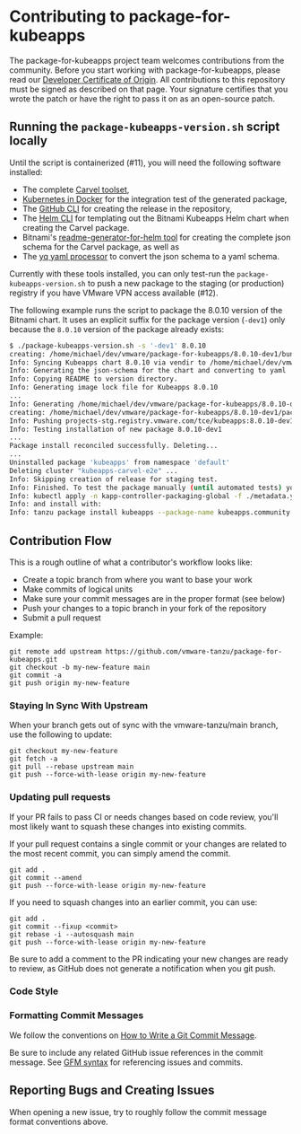 # Contributing to package-for-kubeapps

The package-for-kubeapps project team welcomes contributions from the community. Before you start working with package-for-kubeapps, please
read our [Developer Certificate of Origin](https://cla.vmware.com/dco). All contributions to this repository must be
signed as described on that page. Your signature certifies that you wrote the patch or have the right to pass it on
as an open-source patch.

## Running the `package-kubeapps-version.sh` script locally

Until the script is containerized (#11), you will need the following software installed:

- The complete [Carvel toolset](https://carvel.dev/#install),
- [Kubernetes in Docker](https://kind.sigs.k8s.io/) for the integration test of the generated package,
- The [GitHub CLI](https://cli.github.com/) for creating the release in the repository,
- The [Helm CLI](https://helm.sh/) for templating out the Bitnami Kubeapps Helm chart when creating the Carvel package.
- Bitnami's [readme-generator-for-helm tool](https://github.com/bitnami-labs/readme-generator-for-helm) for creating the complete json schema for the Carvel package, as well as
- The [yq yaml processor](https://mikefarah.gitbook.io/yq/) to convert the json schema to a yaml schema.

Currently with these tools installed, you can only test-run the `package-kubeapps-version.sh` to push a new package to the staging (or production) registry if you have VMware VPN access available (#12).

The following example runs the script to package the 8.0.10 version of the Bitnami chart. It uses an explicit suffix for the package version (`-dev1`) only because the `8.0.10` version of the package already exists:

```bash
$ ./package-kubeapps-version.sh -s '-dev1' 8.0.10
creating: /home/michael/dev/vmware/package-for-kubeapps/8.0.10-dev1/bundle/vendir.yml
Info: Syncing Kubeapps chart 8.0.10 via vendir to /home/michael/dev/vmware/package-for-kubeapps/8.0.10-dev1/bundle.
Info: Generating the json-schema for the chart and converting to yaml
Info: Copying README to version directory.
Info: Generating image lock file for Kubeapps 8.0.10
...
Info: Generating /home/michael/dev/vmware/package-for-kubeapps/8.0.10-dev1/package.yaml
creating: /home/michael/dev/vmware/package-for-kubeapps/8.0.10-dev1/package.yaml
Info: Pushing projects-stg.registry.vmware.com/tce/kubeapps:8.0.10-dev1 image.
Info: Testing installation of new package 8.0.10-dev1
...
Package install reconciled successfully. Deleting...
...
Uninstalled package 'kubeapps' from namespace 'default'
Deleting cluster "kubeapps-carvel-e2e" ...
Info: Skipping creation of release for staging test.
Info: Finished. To test the package manually (until automated tests) you can make the package available on your cluster with:
Info: kubectl apply -n kapp-controller-packaging-global -f ./metadata.yaml -f ./8.0.10-dev1/package.yaml
Info: and install with:
Info: tanzu package install kubeapps --package-name kubeapps.community.tanzu.vmware.com --version 8.0.10-dev1
```

## Contribution Flow

This is a rough outline of what a contributor's workflow looks like:

- Create a topic branch from where you want to base your work
- Make commits of logical units
- Make sure your commit messages are in the proper format (see below)
- Push your changes to a topic branch in your fork of the repository
- Submit a pull request

Example:

``` shell
git remote add upstream https://github.com/vmware-tanzu/package-for-kubeapps.git
git checkout -b my-new-feature main
git commit -a
git push origin my-new-feature
```

### Staying In Sync With Upstream

When your branch gets out of sync with the vmware-tanzu/main branch, use the following to update:

``` shell
git checkout my-new-feature
git fetch -a
git pull --rebase upstream main
git push --force-with-lease origin my-new-feature
```

### Updating pull requests

If your PR fails to pass CI or needs changes based on code review, you'll most likely want to squash these changes into
existing commits.

If your pull request contains a single commit or your changes are related to the most recent commit, you can simply
amend the commit.

``` shell
git add .
git commit --amend
git push --force-with-lease origin my-new-feature
```

If you need to squash changes into an earlier commit, you can use:

``` shell
git add .
git commit --fixup <commit>
git rebase -i --autosquash main
git push --force-with-lease origin my-new-feature
```

Be sure to add a comment to the PR indicating your new changes are ready to review, as GitHub does not generate a
notification when you git push.

### Code Style

### Formatting Commit Messages

We follow the conventions on [How to Write a Git Commit Message](http://chris.beams.io/posts/git-commit/).

Be sure to include any related GitHub issue references in the commit message.  See
[GFM syntax](https://guides.github.com/features/mastering-markdown/#GitHub-flavored-markdown) for referencing issues
and commits.

## Reporting Bugs and Creating Issues

When opening a new issue, try to roughly follow the commit message format conventions above.
